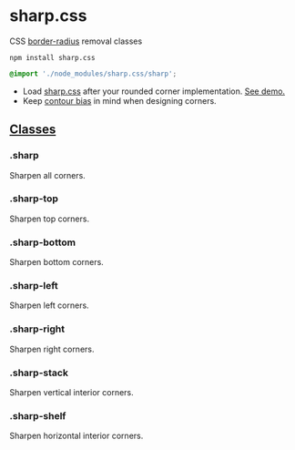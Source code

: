 # sharp.css

CSS [border-radius](https://developer.mozilla.org/en-US/docs/Web/CSS/border-radius) removal classes

```
npm install sharp.css
```

```css
@import './node_modules/sharp.css/sharp';
```

- Load [sharp.css](sharp.css) after your rounded corner implementation. [See demo.](https://ryanve.github.io/sharp.css/)
- Keep [contour bias](https://graphicdesign.stackexchange.com/a/84943/100255) in mind when designing corners.

## [Classes](https://ryanve.github.io/sharp.css/)

### .sharp

Sharpen all corners.

### .sharp-top

Sharpen top corners.

### .sharp-bottom

Sharpen bottom corners.

### .sharp-left

Sharpen left corners.

### .sharp-right

Sharpen right corners.

### .sharp-stack

Sharpen vertical interior corners.

### .sharp-shelf

Sharpen horizontal interior corners.
